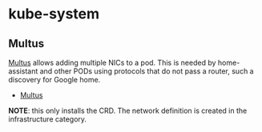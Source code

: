 # kube-system

## Multus

[Multus](https://github.com/k8snetworkplumbingwg/multus-cni) allows adding
multiple NICs to a pod. This is needed by home-assistant and other PODs
using protocols that do not pass a router, such a discovery for Google
home.

* [Multus](multus.yaml)

**NOTE**: this only installs the CRD. The network definition is
created in the infrastructure category.


